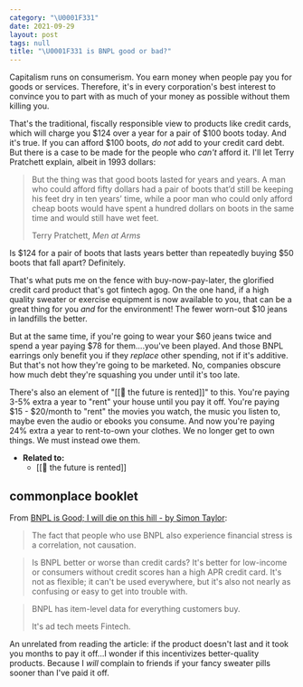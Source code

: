 ```yaml
---
category: "\U0001F331"
date: 2021-09-29
layout: post
tags: null
title: "\U0001F331 is BNPL good or bad?"
---
```


Capitalism runs on consumerism. You earn money when people pay you for goods or services. Therefore, it's in every corporation's best interest to convince you to part with as much of your money as possible without them killing you.

That's the traditional, fiscally responsible view to products like credit cards, which will charge you $124 over a year for a pair of $100 boots today. And it's true. If you can afford $100 boots, _do not_ add to your credit card debt. But there is a case to be made for the people who _can't_ afford it. I'll let Terry Pratchett explain, albeit in 1993 dollars:

> But the thing was that good boots lasted for years and years. A man who could afford fifty dollars had a pair of boots that’d still be keeping his feet dry in ten years’ time, while a poor man who could only afford cheap boots would have spent a hundred dollars on boots in the same time and would still have wet feet.
> 
> Terry Pratchett, _Men at Arms_

Is $124 for a pair of boots that lasts years better than repeatedly buying $50 boots that fall apart? Definitely.

That's what puts me on the fence with buy-now-pay-later, the glorified credit card product that's got fintech agog. On the one hand, if a high quality sweater or exercise equipment is now available to you, that can be a great thing for you _and_ for the environment! The fewer worn-out $10 jeans in landfills the better.

But at the same time, if you're going to wear your $60 jeans twice and spend a year paying $78 for them....you've been played. And those BNPL earrings only benefit you if they _replace_ other spending, not if it's additive. But that's not how they're going to be marketed. No, companies obscure how much debt they're squashing you under until it's too late.

There's also an element of "[[🌰 the future is rented]]" to this. You're paying 3-5% extra a year to "rent" your house until you pay it off. You're paying $15 - $20/month to "rent" the movies you watch, the music you listen to, maybe even the audio or ebooks you consume. And now you're paying 24% extra a year to rent-to-own your clothes. We no longer get to own things. We must instead owe them.

- **Related to:**
	- [[🌰 the future is rented]]

## commonplace booklet

From [BNPL is Good; I will die on this hill - by Simon Taylor](https://sytaylor.substack.com/p/bnpl-is-good-i-will-die-on-this-hill? ):

> The fact that people who use BNPL also experience financial stress is a correlation, not causation.

> Is BNPL better or worse than credit cards? It's better for low-income or consumers without credit scores han a high APR credit card. It's not as flexible; it can't be used everywhere, but it's also not nearly as confusing or easy to get into trouble with.

> BNPL has item-level data for everything customers buy.
>
> It's ad tech meets Fintech.

An unrelated from reading the article: if the product doesn't last and it took you months to pay it off...I wonder if this incentivizes better-quality products. Because I _will_ complain to friends if your fancy sweater pills sooner than I've paid it off.